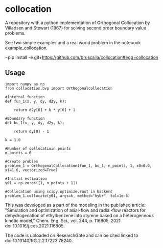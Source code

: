# collocation
A repository with a python implementation of Orthogonal Collocation by Villadsen and Stewart (1967) for solving second order boundary value problems.

See two simple examples and a real world problem in the notebook example_collocation.

¬pip install -e git+https://github.com/bruscalia/collocation#egg=collocation

## Usage

```
import numpy as np
from collocation.bvp import OrthogonalCollocation
```

```
#Internal function
def fun_1(x, y, dy, d2y, k):
    
    return d2y[0] + k * y[0] + 1

#Boundary function
def bc_1(x, y, dy, d2y, k):
    
    return dy[0] - 1

k = 1.0
```

```
#Number of collocatioin points
n_points = 6

#Create problem
problem_1 = OrthogonalCollocation(fun_1, bc_1, n_points, 1, x0=0.0, x1=1.0, vectorized=True)

#Initial estimation
y01 = np.zeros([1, n_points + 1])

#Collocation using scipy.optimize.root in backend
problem_1.collocate(y01, args=k, method="hybr", tol=1e-6)
```

This was developed as a part of the modeling in the published article: "Simulation and optimization of axial-flow and radial-flow reactors for dehydrogenation of ethylbenzene into styrene based on a heterogeneous kinetic model," Chem. Eng. Sci., vol. 244, p. 116805, 2021. doi:10.1016/j.ces.2021.116805.

The code is uploaded on ResearchGate and can be cited linked to doi:10.13140/RG.2.2.17223.78240.
